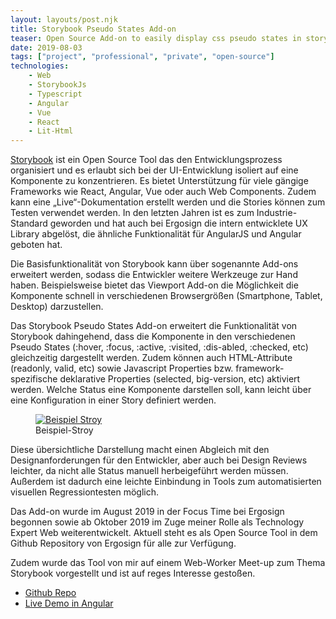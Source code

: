 ```yaml
---
layout: layouts/post.njk
title: Storybook Pseudo States Add-on
teaser: Open Source Add-on to easily display css pseudo states in storybook.
date: 2019-08-03
tags: ["project", "professional", "private", "open-source"]
technologies:
    - Web
    - StorybookJs
    - Typescript
    - Angular
    - Vue
    - React
    - Lit-Html
---
```


[Storybook](https://storybook.js.org/) ist ein Open Source Tool das den Entwicklungsprozess organisiert und es erlaubt sich bei der UI-Entwicklung isoliert auf eine Komponente zu konzentrieren. Es bietet Unterstützung für viele gängige Frameworks wie React, Angular, Vue oder auch Web Components. Zudem kann eine „Live“-Dokumentation erstellt werden und die Stories können zum Testen verwendet werden.
In den letzten Jahren ist es zum Industrie-Standard geworden und hat auch bei Ergosign die intern entwicklete UX Library abgelöst, die ähnliche Funktionalität für AngularJS und Angular geboten hat.

Die Basisfunktionalität von Storybook kann über sogenannte Add-ons erweitert werden, sodass die Entwickler weitere Werkzeuge zur Hand haben. Beispielsweise bietet das Viewport Add-on die Möglichkeit die Komponente schnell in verschiedenen Browsergrößen (Smartphone, Tablet, Desktop) darzustellen.

Das Storybook Pseudo States Add-on erweitert die Funktionalität von Storybook dahingehend, dass die Komponente in den verschiedenen Pseudo States (:hover, :focus, :active, :visited, :dis-abled, :checked, etc) gleichzeitig dargestellt werden. Zudem können auch HTML-Attribute (readonly, valid, etc) sowie Javascript Properties bzw. framework-spezifische deklarative Properties (selected, big-version, etc) aktiviert werden. Welche Status eine Komponente darstellen soll, kann leicht über eine Konfiguration in einer Story definiert werden.

<figure>
      <a href="{{'/assets/projects/storybook-pseudo-states-addon/addon-example.jpg' | url}}">
          <img src="{{'/assets/projects/storybook-pseudo-states-addon/addon-example.jpg' | url}}"alt="Beispiel Stroy" />
      </a>
      <figcaption > Beispiel-Stroy</figcaption>
</figure>

Diese übersichtliche Darstellung macht einen Abgleich mit den Designanforderungen für den Entwickler, aber auch bei Design Reviews leichter, da nicht alle Status manuell herbeigeführt werden müssen. Außerdem ist dadurch eine leichte Einbindung in Tools zum automatisierten visuellen Regressiontesten möglich.

Das Add-on wurde im August 2019 in der Focus Time bei Ergosign begonnen sowie ab Oktober 2019 im Zuge meiner Rolle als Technology Expert Web weiterentwickelt. Aktuell steht es als Open Source Tool in dem Github Repository von Ergosign für alle zur Verfügung. 

Zudem wurde das Tool von mir auf einem Web-Worker Meet-up zum Thema Storybook vorgestellt und ist auf reges Interesse gestoßen.

- <a href="https://github.com/Ergosign/storybook-addon-pseudo-states" rel="noopener" target="_blank">Github Repo</a>
- <a href="https://philippone.github.io/angular-ci-storybook-pseudo-states-example/?path=/story/simple-button--simple-button" rel="noopener" target="_blank">Live Demo in Angular</a>
